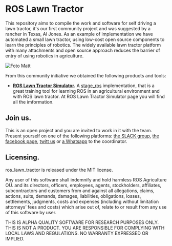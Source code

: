 # ROS Lawn Tractor

This repository aims to compile the work and software for self driving a lawn tractor, it's our first community project and was suggested by a rancher in Texas, Al Jones. As an example of implementation we have automated a small lawn tractor, using low-cost open source components to learn the principles of robotics.  The widely available lawn tractor platform with many attachments and open source approach reduces the barrier of entry of using robotics in agriculture.


![Foto Matt](https://lh3.googleusercontent.com/fTaDVuOLLdnxALxxXZmdqxHzTtC0EKzNXzy3jcWOWNoNlAX-m1M9URiD9IABtjC8Se8V4jBieDTCXtoDVbzQBO0D88ygz5vbCTbUdQbwyRxgyai9iPZPSZQLVdbvPU0uiYLkNv0FSi2fQMzmgIwPZWIWe7Vzuwb3TllN16e9ZSV7SDvLe-l3H1xDfc5wzULhObR3kFBgxlkZVWMzIT_DkWyBIHNnBDrEaFNuyiaAT5c1iJ5WjzdCYbOXhXEYVZTiz1jRwTlDoaIwbIT0xw4zAzEv1z19rshk7V4rs5nPqCsWYhy8znP8vQNAeLdwcnZbkF6GSjjN7kk3La_IxX-FckfNwMPM_dNeW2K3OaQ1RCQo6m0DpSBzG3cVcMoCmRIThZei3CoxFbJOF-mp5cToEpJrO0gd9pFaTSrJRL-oJsHd5E0gfvEt9nVmkVkjwBoXcwvg80NQi-DTuFjvi2-DVAeS_N_oP-boCSa1NB1X0s1QkRqcUDn2UUsOUXw8OCu_sKr2dm_pG1y-6yZF_jbWl3-DF0DvwGwUwfCFcYTXFxXG_YCZ-HIP0SlwzhVnGPtDRcwrIYujg7ocHkrBR10Gmwpqk1yyDY4X1HKKAG-TWE5yXCENIO4CARVqA8vrIHD10cY-YKlrbZXxiMwCuf1hMVsGUjeVD-xcxogLQzlM0c6QkQH3ggvTB283_OxDF4-VNglSSafwSmN8Qt1ustLoKOHvwg=w860-h645-no)


From this community initiative we obtained the following products and tools:
* **[ROS Lawn Tractor Simulator](simulator.md).** A [stage_ros](http://wiki.ros.org/stage_ros) implementation, that is a great training tool for learning ROS in an agricultural environment and with ROS lawn tractor. At ROS Lawn Tractor Simulator page you will find all the imformation.


## Join us.
This is an open project and you are invited to work in it with the team. Present yourself on one of the following platforms: [the SLACK group](http://rosagriculture.slack.com/), [the facebook page](https://facebook.com/ROSAgriculture), [twitt us](https://twitter.com/ROSAgriculture) or [a Whatsapp](https://wa.me/+12142933679) to the coordinator.

## Licensing.
ros_lawn_tractor is released under the MIT license.

Any user of this software shall indemnify and hold harmless ROS Agriculture O&Uuml;. and its directors, officers, employees, agents, stockholders, affiliates, subcontractors and customers from and against all allegations, claims, actions, suits, demands, damages, liabilities, obligations, losses, settlements, judgments, costs and expenses (including without limitation attorneys’ fees and costs) which arise out of, relate to or result from any use of this software by user.

THIS IS ALPHA QUALITY SOFTWARE FOR RESEARCH PURPOSES ONLY. THIS IS NOT A PRODUCT. YOU ARE RESPONSIBLE FOR COMPLYING WITH LOCAL LAWS AND REGULATIONS. NO WARRANTY EXPRESSED OR IMPLIED.
